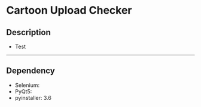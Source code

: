 # Cartoon Upload Checker

## Description

- Test
---
## Dependency
- Selenium: 
- PyQt5:
- pyinstaller: 3.6